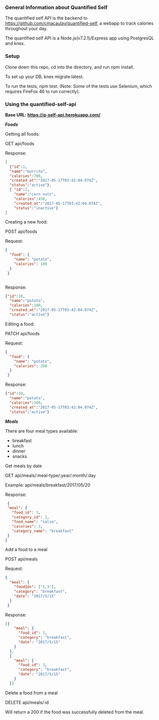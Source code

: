 ### General Information about Quantified Self ###
The quantified self API is the backend to https://github.com/cmacaulay/quantified-self, a webapp to track calories throughout your day.

The quantified self API is a Node.js(v7.2.1)/Express app using PostgresQL and knex.

### Setup ###

Clone down this repo, cd into the directory, and run npm install.

To set up your DB, knex migrate:latest.

To run the tests, npm test. (Note: Some of the tests use Selenium, which requires FireFox 46 to run correctly).

### Using the quantified-self-api ###

**Base URL: https://q-self-api.herokuapp.com/**

***Foods***

Getting all foods:

GET api/foods

Response:
```json
[
  {"id":1,
  "name":"burrito",
  "calories":700,
  "created_at":"2017-05-17T03:42:04.074Z",
  "status":"active"},
  { "id":2,
    "name":"corn nuts",
    "calories":450,
    "created_at":"2017-05-17T03:42:04.074Z",
    "status":"inactive"}
]

```
Creating a new food:

POST api/foods

Request:
```json
{
  "food": { 
    "name": "potato", 
    "calories": 100 
  }
 }
 
```
Response:
```json
{"id":10,
  "name":"potato",
  "calories":100,
  "created_at":"2017-05-17T03:42:04.074Z",
  "status":"active"}
```

Editing a food:

PATCH api/foods

Request:
```json
{
  "food": { 
    "name": "potato", 
    "calories": 200 
  }
 }
```

Response:
```json
{"id":10,
  "name":"potato",
  "calories":100,
  "created_at":"2017-05-17T03:42:04.074Z",
  "status":"active"}
  ```
 ***Meals***
 
 There are four meal types available:
 
 - breakfast
 - lunch
 - dinner
 - snacks
 
 Get meals by date
  
 
 GET api/meals/:meal-type/:year/:month/:day
 
 Example: api/meals/breakfast/2017/05/20
 
 Response:
 ```json
  {
  "meal": { 
    "food_id": 3, 
    "category_id": 1,
    "food_name": "salsa",
    "calories": 3,
    "category_name": "breakfast"
  }
 }
 ```
 
 Add a food to a meal
 
 POST api/meals

Request:
 ```json
 {
   "meal": {
     "foodIds": ["1,3"],
     "category": "breakfast",
     "date": "2017/5/15"
   }
  }
 ```
Response:
```json
[{
    "meal": {
      "food_id": 1,
      "category": "breakfast",
      "date": "2017/5/15"
    }
  },
  {
    "meal": {
      "food_id": 3,
      "category": "breakfast",
      "date": "2017/5/15"
    }
  }]
```

Delete a food from a meal
 
DELETE api/meals/:id

Will return a 200 if the food was successfully deleted from the meal.

  

